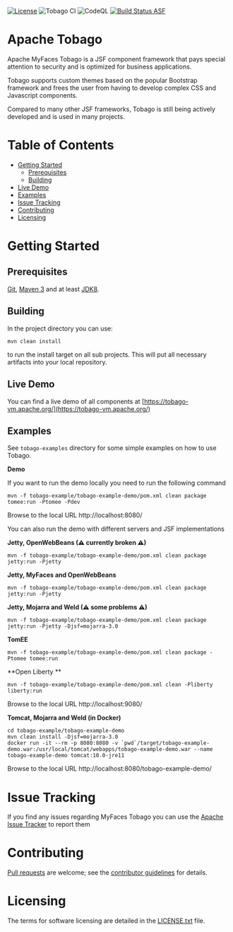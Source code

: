 
[![License](https://img.shields.io/badge/License-Apache%202.0-blue.svg)](https://opensource.org/licenses/Apache-2.0)
![Tobago CI](https://github.com/apache/myfaces-tobago/workflows/Tobago%20CI/badge.svg)
![CodeQL](https://github.com/apache/myfaces-tobago/workflows/CodeQL/badge.svg)
[![Build Status ASF](https://ci-builds.apache.org/buildStatus/icon?subject=ASF-Build&job=MyFaces%2FTobago+pipeline%2Fmaster)](https://ci-builds.apache.org/job/MyFaces/job/Tobago%20pipeline/job/master/)

# Apache Tobago


Apache MyFaces Tobago is a JSF component framework that pays special attention to security and is optimized for business applications.

Tobago supports custom themes based on the popular Bootstrap framework and frees the user from having to develop complex CSS and Javascript components.

Compared to many other JSF frameworks, Tobago is still being actively developed and is used in many projects.

# Table of Contents

- [Getting Started](#getting-started)
  * [Prerequisites](#prerequisites)
  * [Building](#building)
- [Live Demo](#live-demo)
- [Examples](#examples)
- [Issue Tracking](#issue-tracking)
- [Contributing](#contributing)
- [Licensing](#licensing)


# Getting Started

## Prerequisites

[Git](https://help.github.com/set-up-git-redirect), [Maven 3](https://maven.apache.org/download.cgi) and at least [JDK8]( https://www.oracle.com/technetwork/java/javase/downloads).


## Building


In the project directory you can use:

```
mvn clean install
```

to run the install target on all sub projects. This will
put all necessary artifacts into your local repository.

## Live Demo

You can find a live demo of all components at [https://tobago-vm.apache.org/](https://tobago-vm.apache.org/)

## Examples

See `tobago-examples` directory for some simple examples on how to use Tobago.


**Demo**

If you want to run the demo locally you need to run the following command


```shell
mvn -f tobago-example/tobago-example-demo/pom.xml clean package tomee:run -Ptomee -Pdev
```

Browse to the local URL http://localhost:8080/

You can also run the demo with different servers and JSF implementations

**Jetty, OpenWebBeans (⚠ currently broken ⚠)**

```shell
mvn -f tobago-example/tobago-example-demo/pom.xml clean package jetty:run -Pjetty
```

**Jetty, MyFaces and OpenWebBeans**
```shell
mvn -f tobago-example/tobago-example-demo/pom.xml clean package jetty:run -Pjetty
```

**Jetty, Mojarra and Weld (⚠ some problems ⚠)**
```shell
mvn -f tobago-example/tobago-example-demo/pom.xml clean package jetty:run -Pjetty -Djsf=mojarra-3.0
```

**TomEE**
```shell
mvn -f tobago-example/tobago-example-demo/pom.xml clean package -Ptomee tomee:run
```

**Open Liberty **
```shell
mvn -f tobago-example/tobago-example-demo/pom.xml clean -Pliberty liberty:run
```
Browse to the local URL http://localhost:9080/

**Tomcat, Mojarra and Weld (in Docker)**
```
cd tobago-example/tobago-example-demo
mvn clean install -Djsf=mojarra-3.0
docker run -it --rm -p 8080:8080 -v `pwd`/target/tobago-example-demo.war:/usr/local/tomcat/webapps/tobago-example-demo.war --name tobago-example-demo tomcat:10.0-jre11
```
Browse to the local URL http://localhost:8080/tobago-example-demo/

# Issue Tracking

If you find any issues regarding MyFaces Tobago you can use the [Apache Issue Tracker](https://issues.apache.org/jira/projects/TOBAGO) to report them


# Contributing
[Pull requests](https://help.github.com/articles/creating-a-pull-request) are welcome; see the [contributor guidelines](CONTRIBUTING.md) for details.


# Licensing

The terms for software licensing are detailed in the [LICENSE.txt](LICENSE.txt) file.
